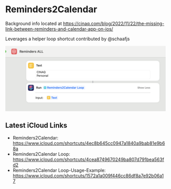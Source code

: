 # Reminders2Calendar

Background info located at https://cinaq.com/blog/2022/11/22/the-missing-link-between-reminders-and-calendar-app-on-ios/

Leverages a helper loop shortcut contributed by @schaafjs

![Reminders2Calendar](usage-reminders.png)

## Latest iCloud Links

- Reminders2Calendar: https://www.icloud.com/shortcuts/4ec8b645cc0947a1840a9bab81e9b68a
- Reminders2Calendar Loop: https://www.icloud.com/shortcuts/4cea8749670249ba807d791bea563fd2
- Reminders2Calendar Loop-Usage-Example: https://www.icloud.com/shortcuts/1572a1a009f446cc86df8a7e92b06a17
